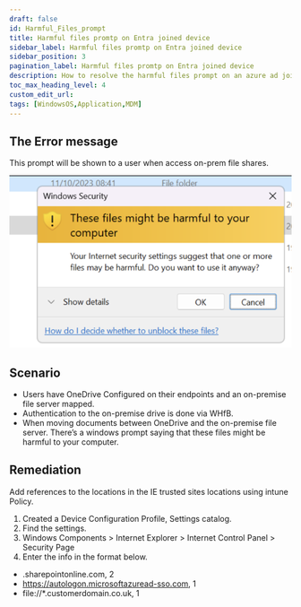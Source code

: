 ```yaml
---
draft: false
id: Harmful_Files_prompt
title: Harmful files promtp on Entra joined device
sidebar_label: Harmful files promtp on Entra joined device
sidebar_position: 3
pagination_label: Harmful files promtp on Entra joined device
description: How to resolve the harmful files prompt on an azure ad joined device.
toc_max_heading_level: 4
custom_edit_url:
tags: [WindowsOS,Application,MDM]
---
```


## The Error message

This prompt will be shown to a user when access on-prem file shares.

![popup](../../../static/img/Docs/WindowsDesktop/HarmfulFiles.png)

## Scenario

- Users have OneDrive Configured on their endpoints and an on-premise file server mapped.
- Authentication to the on-premise drive is done via WHfB.
- When moving documents between OneDrive and the on-premise file server. There’s a windows prompt saying that these files might be harmful to your computer.

## Remediation

Add references to the locations in the IE trusted sites locations using intune Policy.

1. Created a Device Configuration Profile, Settings catalog.
2. Find the settings.
3. Windows Components > Internet Explorer > Internet Control Panel > Security Page
4. Enter the info in the format below.

- .sharepointonline.com, 2
- https://autologon.microsoftazuread-sso.com, 1
- file://*.customerdomain.co.uk, 1
